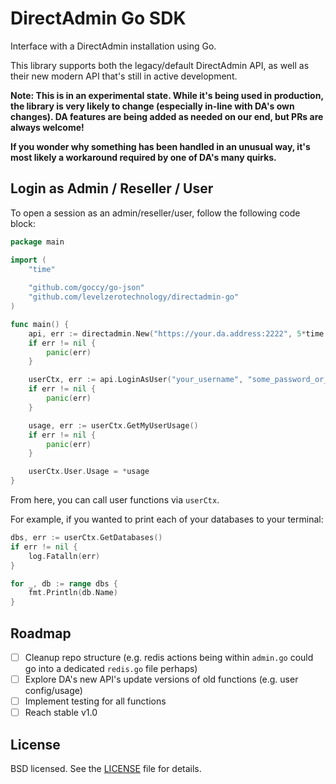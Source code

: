 # DirectAdmin Go SDK
Interface with a DirectAdmin installation using Go.

This library supports both the legacy/default DirectAdmin API, as well as their new modern API that's still in active development.

**Note: This is in an experimental state. While it's being used in production, the library is very likely to change (especially in-line with DA's own changes). DA features are being added as needed on our end, but PRs are always welcome!**

**If you wonder why something has been handled in an unusual way, it's most likely a workaround required by one of DA's many quirks.**

## Login as Admin / Reseller / User
To open a session as an admin/reseller/user, follow the following code block:

```go
package main

import (
	"time"
	
	"github.com/goccy/go-json"
	"github.com/levelzerotechnology/directadmin-go"
)

func main() {
	api, err := directadmin.New("https://your.da.address:2222", 5*time.Second)
	if err != nil {
		panic(err)
	}

	userCtx, err := api.LoginAsUser("your_username", "some_password_or_key")
	if err != nil {
		panic(err)
	}

	usage, err := userCtx.GetMyUserUsage()
	if err != nil {
		panic(err)
	}

	userCtx.User.Usage = *usage
}
```

From here, you can call user functions via `userCtx`.

For example, if you wanted to print each of your databases to your terminal:
```go
dbs, err := userCtx.GetDatabases()
if err != nil {
	log.Fatalln(err)
}

for _, db := range dbs {
	fmt.Println(db.Name)
}
```

## Roadmap

- [ ] Cleanup repo structure (e.g. redis actions being within `admin.go` could go into a dedicated `redis.go` file perhaps)
- [ ] Explore DA's new API's update versions of old functions (e.g. user config/usage)
- [ ] Implement testing for all functions
- [ ] Reach stable v1.0

## License

BSD licensed. See the [LICENSE](LICENSE) file for details.